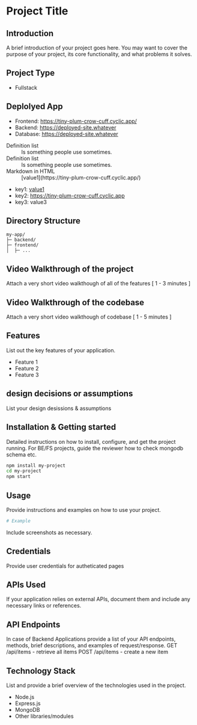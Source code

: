 # Project Title

## Introduction
A brief introduction of your project goes here. You may want to cover the purpose of your project, its core functionality, and what problems it solves.

## Project Type
- Fullstack

## Deplolyed App


- Frontend: https://tiny-plum-crow-cuff.cyclic.app/
- Backend: https://deployed-site.whatever
- Database: https://deployed-site.whatever

<dl>
  <dt>Definition list</dt>
  <dd>Is something people use sometimes.</dd>
    
  <dt>Definition list</dt>
  <dd>Is something people use sometimes.</dd>

  <dt>Markdown in HTML</dt>
  <dd>[value1](https://tiny-plum-crow-cuff.cyclic.app/)</dd>
</dl>

+ key1: [value1](https://tiny-plum-crow-cuff.cyclic.app/)
+ key2: https://tiny-plum-crow-cuff.cyclic.app
+ key3: value3

## Directory Structure
```
my-app/
├─ backend/
├─ frontend/
│  ├─ ...
```

## Video Walkthrough of the project
Attach a very short video walkthough of all of the features [ 1 - 3 minutes ]

## Video Walkthrough of the codebase
Attach a very short video walkthough of codebase [ 1 - 5 minutes ]

## Features
List out the key features of your application.

- Feature 1
- Feature 2
- Feature 3

## design decisions or assumptions
List your design desissions & assumptions

## Installation & Getting started
Detailed instructions on how to install, configure, and get the project running. For BE/FS projects, guide the reviewer how to check mongodb schema etc.

```bash
npm install my-project
cd my-project
npm start
```

## Usage
Provide instructions and examples on how to use your project.

```bash
# Example
```

Include screenshots as necessary.

## Credentials
Provide user credentials for autheticated pages

## APIs Used
If your application relies on external APIs, document them and include any necessary links or references.

## API Endpoints
In case of Backend Applications provide a list of your API endpoints, methods, brief descriptions, and examples of request/response.
GET /api/items - retrieve all items
POST /api/items - create a new item


## Technology Stack
List and provide a brief overview of the technologies used in the project.

- Node.js
- Express.js
- MongoDB
- Other libraries/modules